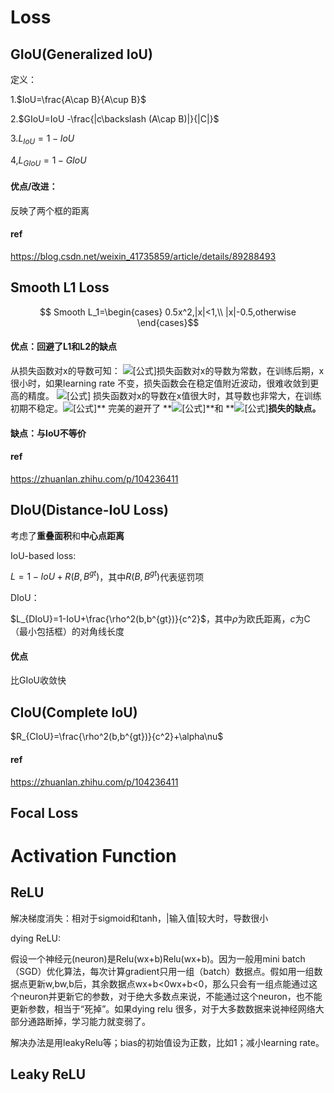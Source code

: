 # Loss

## GIoU(Generalized IoU)

定义：

1.$IoU=\frac{A\cap B}{A\cup B}$

2.$GIoU=IoU -\frac{|c\backslash (A\cap B)|}{|C|}$

3.$L_{IoU}=1-IoU$

4,$L_{GIoU}=1-GIoU$

#### 优点/改进：

反映了两个框的距离

#### ref

https://blog.csdn.net/weixin_41735859/article/details/89288493

## Smooth L1 Loss

````math

Smooth L_1=\begin{cases}
0.5x^2,|x|<1,\\
|x|-0.5,otherwise
\end{cases}
````

#### 优点：回避了L1和L2的缺点

从损失函数对x的导数可知： ![[公式]](https://www.zhihu.com/equation?tex=L_%7B1%7D)损失函数对x的导数为常数，在训练后期，x很小时，如果learning rate 不变，损失函数会在稳定值附近波动，很难收敛到更高的精度。 ![[公式]](https://www.zhihu.com/equation?tex=L_%7B2%7D) 损失函数对x的导数在x值很大时，其导数也非常大，在训练初期不稳定。![[公式]](https://www.zhihu.com/equation?tex=smooth_%7BL_%7B1%7D%7D%5Cleft%28+x+%5Cright%29+)** 完美的避开了 **![[公式]](https://www.zhihu.com/equation?tex=L_%7B1%7D)**和 **![[公式]](https://www.zhihu.com/equation?tex=L_%7B2%7D)**损失的缺点。**

#### 缺点：与IoU不等价

#### ref

https://zhuanlan.zhihu.com/p/104236411

## DIoU(Distance-IoU Loss)

考虑了**重叠面积**和**中心点距离**

IoU-based loss:

$L=1-IoU+R(B,B^{gt})$，其中$R(B,B^{gt})$代表惩罚项

DIoU：

$L_{DIoU}=1-IoU+\frac{\rho^2(b,b^{gt})}{c^2}$，其中$\rho$为欧氏距离，$c$为C（最小包括框）的对角线长度

#### 优点

比GIoU收敛快

## CIoU(Complete IoU)

$R_{CIoU}=\frac{\rho^2(b,b^{gt})}{c^2}+\alpha\nu$

#### ref

https://zhuanlan.zhihu.com/p/104236411

## Focal Loss

# Activation Function

## ReLU

解决梯度消失：相对于sigmoid和tanh，|输入值|较大时，导数很小

dying ReLU: 

假设一个神经元(neuron)是Relu(wx+b)Relu(wx+b)。因为一般用mini batch（SGD）优化算法，每次计算gradient只用一组（batch）数据点。假如用一组数据点更新w,bw,b后，其余数据点wx+b<0wx+b<0，那么只会有一组点能通过这个neuron并更新它的参数，对于绝大多数点来说，不能通过这个neuron，也不能更新参数，相当于“死掉”。如果dying relu 很多，对于大多数数据来说神经网络大部分通路断掉，学习能力就变弱了。

解决办法是用leakyRelu等；bias的初始值设为正数，比如1；减小learning rate。

## Leaky ReLU
